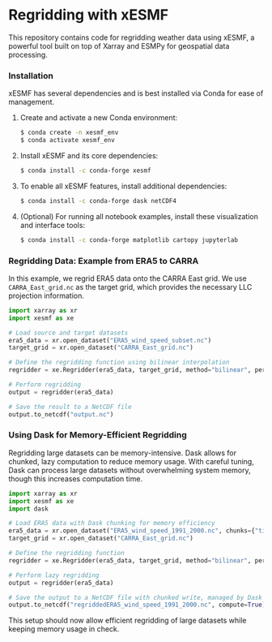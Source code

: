   # Regridding with xESMF
  
  This repository contains code for regridding weather data using xESMF, a powerful tool built on top of Xarray and ESMPy for geospatial data processing.
  
  ### Installation
  
  xESMF has several dependencies and is best installed via Conda for ease of management.
  
  1. Create and activate a new Conda environment:
     ```bash
     $ conda create -n xesmf_env
     $ conda activate xesmf_env
     ```
  
  2. Install xESMF and its core dependencies:
     ```bash
     $ conda install -c conda-forge xesmf
     ```
  
  3. To enable all xESMF features, install additional dependencies:
     ```bash
     $ conda install -c conda-forge dask netCDF4
     ```
  
  4. (Optional) For running all notebook examples, install these visualization and interface tools:
     ```bash
     $ conda install -c conda-forge matplotlib cartopy jupyterlab
     ```
  
  ### Regridding Data: Example from ERA5 to CARRA
  
  In this example, we regrid ERA5 data onto the CARRA East grid. We use `CARRA_East_grid.nc` as the target grid, which provides the necessary LLC projection information.
  
  ```python
  import xarray as xr
  import xesmf as xe
  
  # Load source and target datasets
  era5_data = xr.open_dataset("ERA5_wind_speed_subset.nc")
  target_grid = xr.open_dataset("CARRA_East_grid.nc")
  
  # Define the regridding function using bilinear interpolation
  regridder = xe.Regridder(era5_data, target_grid, method="bilinear", periodic=False)
  
  # Perform regridding
  output = regridder(era5_data)
  
  # Save the result to a NetCDF file
  output.to_netcdf("output.nc")
  ```
  
  ### Using Dask for Memory-Efficient Regridding
  
  Regridding large datasets can be memory-intensive. Dask allows for chunked, lazy computation to reduce memory usage. With careful tuning, Dask can process large datasets without overwhelming system memory, though this increases computation time.
  
  ```python
  import xarray as xr
  import xesmf as xe
  import dask
  
  # Load ERA5 data with Dask chunking for memory efficiency
  era5_data = xr.open_dataset("ERA5_wind_speed_1991_2000.nc", chunks={"time": 40, "latitude": 70, "longitude": 70})
  target_grid = xr.open_dataset("CARRA_East_grid.nc")
  
  # Define the regridding function
  regridder = xe.Regridder(era5_data, target_grid, method="bilinear", periodic=False)
  
  # Perform lazy regridding
  output = regridder(era5_data)
  
  # Save the output to a NetCDF file with chunked write, managed by Dask
  output.to_netcdf("regriddedERA5_wind_speed_1991_2000.nc", compute=True)
  ```
  
  This setup should now allow efficient regridding of large datasets while keeping memory usage in check.
